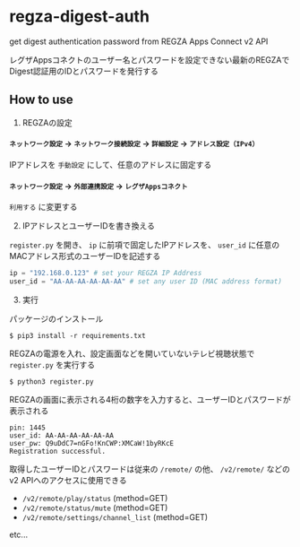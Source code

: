 # regza-digest-auth
get digest authentication password from REGZA Apps Connect v2 API

レグザAppsコネクトのユーザー名とパスワードを設定できない最新のREGZAでDigest認証用のIDとパスワードを発行する

## How to use

1. REGZAの設定

#### `ネットワーク設定` -> `ネットワーク接続設定` -> `詳細設定` -> `アドレス設定（IPv4）` 

IPアドレスを `手動設定` にして、任意のアドレスに固定する

#### `ネットワーク設定` -> `外部連携設定` -> `レグザAppsコネクト`

`利用する` に変更する

2. IPアドレスとユーザーIDを書き換える

`register.py` を開き、 `ip` に前項で固定したIPアドレスを、 `user_id` に任意のMACアドレス形式のユーザーIDを記述する

```python
ip = "192.168.0.123" # set your REGZA IP Address
user_id = "AA-AA-AA-AA-AA-AA" # set any user ID (MAC address format)
```

3. 実行

パッケージのインストール

```shell
$ pip3 install -r requirements.txt
```

REGZAの電源を入れ、設定画面などを開いていないテレビ視聴状態で `register.py` を実行する

```shell
$ python3 register.py
```

REGZAの画面に表示される4桁の数字を入力すると、ユーザーIDとパスワードが表示される

```
pin: 1445
user_id: AA-AA-AA-AA-AA-AA
user_pw: Q9uDdC7=nGFo!KnCWP:XMCaW!1byRKcE
Registration successful.
```

取得したユーザーIDとパスワードは従来の `/remote/` の他、 `/v2/remote/` などのv2 APIへのアクセスに使用できる

- `/v2/remote/play/status` (method=GET)
- `/v2/remote/status/mute` (method=GET)
- `/v2/remote/settings/channel_list` (method=GET)

etc...
